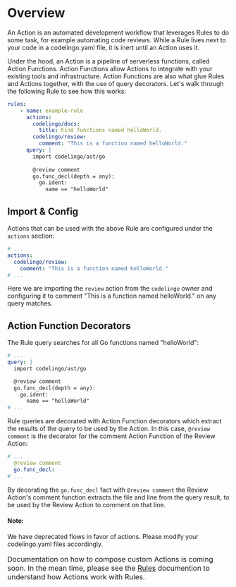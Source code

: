 # Overview

An Action is an automated development workflow that leverages Rules to do some task, for example automating code reviews. While a Rule lives next to your code in a codelingo.yaml file, it is inert until an Action uses it.

Under the hood, an Action is a pipeline of serverless functions, called Action Functions. Action Functions allow Actions to integrate with your existing tools and infrastructure. Action Functions are also what glue Rules and Actions together, with the use of query decorators. Let's walk through the following Rule to see how this works:

```yaml
rules:
    - name: example-rule
      actions:
        codelingo/docs:
          title: Find functions named helloWorld.
        codelingo/review:
          comment: "This is a function named helloWorld."
      query: |
        import codelingo/ast/go
        
        @review comment 
        go.func_decl(depth = any):
          go.ident:
            name == "helloWorld"
```

## Import & Config

Actions that can be used with the above Rule are configured under the `actions` section:

```yaml
# ...
actions:
  codelingo/review:
    comment: "This is a function named helloWorld."
# ...
```

Here we are importing the `review` action from the `codelingo` owner and configuring it to comment "This is a function named helloWorld." on any query matches. 

## Action Function Decorators

The Rule query searches for all Go functions named "helloWorld":

```yaml
# ...
query: |
  import codelingo/ast/go

  @review comment
  go.func_decl(depth = any):
    go.ident:
      name == "helloWorld"
# ...
```

 Rule queries are decorated with Action Function decorators which extract the results of the query to be used by the Action. In this case, `@review comment` is the decorator for the comment Action Function of the Review Action:

```yaml
# ...
  @review comment
  go.func_decl:
# ...
```

By decorating the `go.func_decl` fact with `@review comment` the Review Action's comment function extracts the file and line from the query result, to be used by the Review Action to comment on that line.

#### Note:

We have deprecated flows in favor of actions. Please modify your codelingo.yaml files accordingly.

<div class="alert alert-info">
  <p style="font-size:16px;">
  Documentation on how to compose custom Actions is coming soon. In the mean time, please see the <a href="/docs/concepts/rules/">Rules</a> documention to understand how Actions work with Rules. 
</p>
</div>
